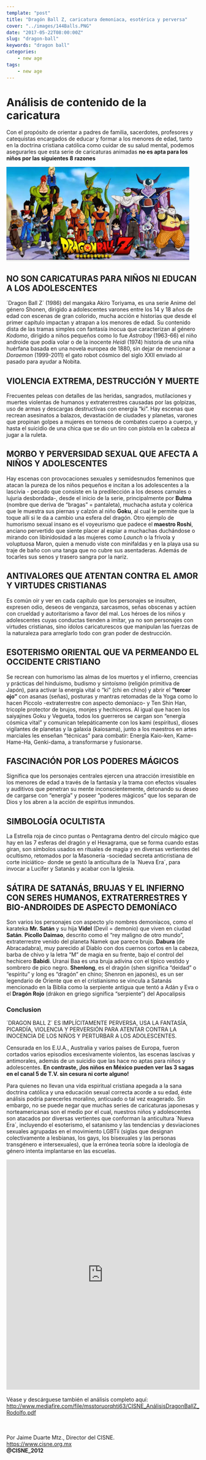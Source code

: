 ```yaml
---
template: "post"
title: "Dragón Ball Z, caricatura demoniaca, esotérica y perversa"
cover: "../images/144Balls.PNG"
date: "2017-05-22T08:00:00Z"
slug: "dragon-ball"
keywords: "dragon ball"
categories: 
    - new age
tags:
    - new age
---
```



# Análisis de contenido de la caricatura
Con el propósito de orientar a padres de familia, sacerdotes, profesores y catequistas encargados de educar y formar a los menores de edad, tanto en la doctrina cristiana católica como cuidar de su salud mental, podemos asegurarles que esta serie de caricaturas animadas **no es apta para los niños por las siguientes 8 razones**


![Dios](../images/144Balls.PNG)

## NO SON CARICATURAS PARA NIÑOS NI EDUCAN A LOS ADOLESCENTES
´Dragon Ball Z´ (1986) del mangaka Akiro Toriyama, es una serie Anime del género Shonen, dirigido a adolescentes varones entre los 14 y 18 años de edad con escenas de gran colorido, mucha acción e historias que desde el primer capítulo impactan y atrapan a los menores de edad. Su contenido dista de las tramas simples con fantasía inocua que caracterizan al género *Kodomo*, dirigido a niños pequeños como lo fue *Astroboy* (1963-66) el niño androide que podía volar o de la inocente *Heidi* (1974) historia de una niña huérfana basada en una novela europea de 1880, sin dejar de mencionar a *Doraemon* (1999-2011) el gato robot cósmico del siglo XXII enviado al pasado para ayudar a Nobita.

## VIOLENCIA EXTREMA, DESTRUCCIÓN Y MUERTE
Frecuentes peleas con detalles de las heridas, sangrados, mutilaciones y muertes violentas de humanos y extraterrestres causadas por las golpizas, uso de armas y descargas destructivas con energía “ki”. Hay escenas que recrean asesinatos a balazos, devastación de ciudades y planetas, varones que propinan golpes a mujeres en torneos de combates cuerpo a cuerpo, y hasta el suicidio de una chica que se dio un tiro con pistola en la cabeza al jugar a la ruleta.


## MORBO Y PERVERSIDAD SEXUAL QUE AFECTA A NIÑOS Y ADOLESCENTES
Hay escenas con provocaciones sexuales y semidesnudos femeninos que atacan la pureza de los niños pequeños e incitan a los adolescentes a la lascivia - pecado que consiste en la predilección a los deseos carnales o lujuria desbordada-, desde el inicio de la serie, principalmente por **Bulma** (nombre que deriva de “bragas” = pantaleta), muchacha astuta y colérica que le muestra sus piernas y calzón al niño **Goku**, al cual le permite que la toque allí si le da a cambio una esfera del dragón. Otro ejemplo de humorismo sexual insano es el voyeurismo que padece el **maestro Roshi**, anciano pervertido que siente placer al espiar a muchachas duchándose o mirando con libinidosidad a las mujeres como *Launch* o la frívola y voluptuosa Maron, quien a menudo viste con minifaldas y en la playa usa su traje de baño con una tanga que no cubre sus asentaderas. Además de tocarles sus senos y trasero sangra por la nariz.

## ANTIVALORES QUE ATENTAN CONTRA EL AMOR Y VIRTUDES CRISTIANAS
Es común oír y ver en cada capítulo que los personajes se insulten, expresen odio, deseos de venganza, sarcasmos, señas obscenas y actúen con crueldad y autoritarismo a favor del mal. Los héroes de los niños y adolescentes cuyas conductas tienden a imitar, ya no son personajes con virtudes cristianas, sino ídolos caricaturescos que manipulan las fuerzas de la naturaleza para arreglarlo todo con gran poder de destrucción.

## ESOTERISMO ORIENTAL QUE VA PERMEANDO EL OCCIDENTE CRISTIANO
Se recrean con humorismo las almas de los muertos y el infierno, creencias y prácticas del hinduismo, budismo y sintoísmo (religión primitiva de Japón), para activar la energía vital o “ki” (chi en chino) y abrir el **“tercer ojo”** con asanas (señas), posturas y mantras retomadas de la Yoga como lo hacen Piccolo -extraterrestre con aspecto demoníaco- y Ten Shin Han, tricople protector de brujos, monjes y hechiceros. Al igual que hacen los saiyajines Goku y Vegueta, todos los guerreros se cargan son “energía cósmica vital” y comunican telepáticamente con los kami (espíritus), dioses vigilantes de planetas y la galaxia (kaiosama), junto a los maestros en artes marciales les enseñan “técnicas” para combatir: Energía Kaio-ken, Kame-Hame-Ha, Genki-dama, a transformarse y fusionarse.

## FASCINACIÓN POR LOS PODERES MÁGICOS
Significa que los personajes centrales ejercen una atracción irresistible en los menores de edad a través de la fantasía y la trama con efectos visuales y auditivos que penetran su mente inconscientemente, detonando su deseo de cargarse con “energía” y poseer “poderes mágicos” que los separan de Dios y los abren a la acción de espíritus inmundos.

##  SIMBOLOGÍA OCULTISTA 
La Estrella roja de cinco puntas o Pentagrama dentro del círculo mágico que hay en las 7 esferas del dragón y el Hexagrama, que se forma cuando estas giran, son símbolos usados en rituales de magia y en diversas vertientes del ocultismo, retomados por la Masonería -sociedad secreta anticristiana de corte iniciático- donde se gestó la anticultura de la ´Nueva Era´, para invocar a Lucifer y Satanás y acabar con la Iglesia.

## SÁTIRA DE SATANÁS, BRUJAS Y EL INFIERNO CON SERES HUMANOS, EXTRATERRESTRES Y BIO-ANDROIDES DE ASPECTO DEMONÍACO
Son varios los personajes con aspecto y/o nombres demoníacos, como el karateka **Mr. Satán** y su hija **Videl** (Devil = demonio) que viven en ciudad **Satán**. **Picollo Daimao**, descrito como el “rey maligno de otro mundo”, extraterrestre venido del planeta Namek que parece brujo. **Dabura** (de Abracadabra), muy parecido al Diablo con dos cuernos cortos en la cabeza, barba de chivo y la letra “M” de magia en su frente, bajo el control del hechicero **Babidi**. Uranai Baa es una bruja adivina con el típico vestido y sombrero de pico negro. **Shenlong**, es el dragón (shen significa “deidad” o “espíritu” y long es “dragón” en chino; Shenron en japonés), es un ser legendario de Oriente que en el cristianismo se vincula a Satanás mencionado en la Biblia como la serpiente antigua que tentó a Adán y Eva o el **Dragón Rojo** (drákon en griego significa “serpiente”) del Apocalipsis

### Conclusion
´DRAGON BALL Z´ ES IMPLÍCITAMENTE PERVERSA, USA LA FANTASÍA, PICARDÍA, VIOLENCIA Y PERVERSIÓN PARA ATENTAR CONTRA LA INOCENCIA DE LOS NIÑOS Y PERTURBAR A LOS ADOLESCENTES.


Censurada en los E.U.A., Australia y varios países de Europa, fueron cortados varios episodios excesivamente violentos, las escenas lascivas y antimorales, además de un suicidio que las hace no aptas para niños y adolescentes. **En contraste, ¡los niños en México pueden ver las 3 sagas en el canal 5 de T.V. sin cesura ni corte alguno!**

Para quienes no llevan una vida espiritual cristiana apegada a la sana doctrina católica y una educación sexual correcta acorde a su edad, éste análisis podría parecerles moralino, anticuado o tal vez exagerado. Sin embargo, no se puede negar que muchas series de caricaturas japonesas y norteamericanas son el medio por el cual, nuestros niños y adolescentes son atacados por diversas vertientes que conforman la anticultura ´Nueva Era´, incluyendo el esoterismo, el satanismo y las tendencias y desviaciones sexuales agrupadas en el movimiento LGBTii (siglas que designan colectivamente a lesbianas, los gays, los bisexuales y las personas transgénero e intersexuales), que la errónea teoría sobre la ideología de género intenta implantarse en las escuelas.


<iframe class="scribd_iframe_embed" data-aspect-ratio="0.7729220222793488" data-auto-height="false" frameborder="0" height="600" id="doc_69368" scrolling="no" src="https://www.scribd.com/embeds/349157624/content?start_page=1&amp;view_mode=scroll&amp;access_key=key-xIAwH07RiDzK6yiGzQms&amp;show_recommendations=true" width="100%"></iframe>


Véase y descárguese también el análisis completo aquí:  
http://www.mediafire.com/file/msstoruorqhti63/CISNE_AnálisisDragonBallZ_Rodolfo.pdf 

<br/><br/>
Por Jaime Duarte Mtz., Director del CISNE.  
<https://www.cisne.org.mx>  
**@CISNE_2012**
